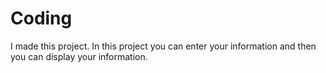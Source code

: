 # Coding
I made this project. In this project you can enter your information and then you can display your information.
